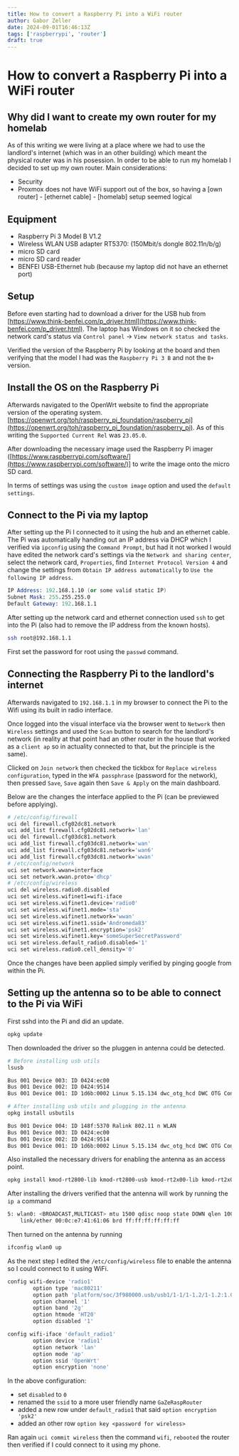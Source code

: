 ```yaml
---
title: How to convert a Raspberry Pi into a WiFi router
author: Gabor Zeller
date: 2024-09-01T16:46:13Z
tags: ['raspberrypi', 'router']
draft: true
---
```


# How to convert a Raspberry Pi into a WiFi router

## Why did I want to create my own router for my homelab

As of this writing we were living at a place where we had to use the landlord's internet (which was in an other building) which meant the physical router was in his posession. In order to be able to run my homelab I decided to set up my own router. Main considerations:

- Security
- Proxmox does not have WiFi support out of the box, so having a [own router] - [ethernet cable] - [homelab] setup seemed logical

## Equipment

- Raspberry Pi 3 Model B V1.2 
- Wireless WLAN USB adapter RT5370: (150Mbit/s dongle 802.11n/b/g)
- micro SD card
- micro SD card reader
- BENFEI USB-Ethernet hub (because my laptop did not have an ethernet port)

## Setup

Before even starting had to download a driver for the USB hub from [https://www.think-benfei.com/p_driver.html](https://www.think-benfei.com/p_driver.html). The laptop has Windows on it so checked the network card's status via `Control panel` -> `View network status and tasks`. 

Verified the version of the Raspberry Pi by looking at the board and then verifying that the model I had was the `Raspberry Pi 3 B` and not the `B+` version.

## Install the OS on the Raspberry Pi

Afterwards navigated to the OpenWrt website to find the appropriate version of the operating system. [https://openwrt.org/toh/raspberry_pi_foundation/raspberry_pi](https://openwrt.org/toh/raspberry_pi_foundation/raspberry_pi). As of this writing the `Supported Current Rel` was `23.05.0`.

After downloading the necessary image used the Raspberry Pi imager ([https://www.raspberrypi.com/software/](https://www.raspberrypi.com/software/)] to write the image onto the micro SD card.

In terms of settings was using the `custom image` option and used the `default settings`.

## Connect to the Pi via my laptop

After setting up the Pi I connected to it using the hub and an ethernet cable. The Pi was automatically handing out an IP address via DHCP which I verified via `ipconfig` using the `Command Prompt`, but had it not worked I would have edited the network card's settings via the `Network and sharing center`, select the network card, `Properties`, find `Internet Protocol Version 4` and change the settings from `Obtain IP address automatically` to `Use the following IP address`.

```s
IP Address: 192.168.1.10 (or some valid static IP)
Subnet Mask: 255.255.255.0
Default Gateway: 192.168.1.1
```

After setting up the network card and ethernet connection used `ssh` to get into the Pi (also had to remove the IP address from the known hosts).

```sh
ssh root@192.168.1.1
```

First set the password for root using the `passwd` command.

## Connecting the Raspberry Pi to the landlord's internet

Afterwards navigated to `192.168.1.1` in my browser to connect the Pi to the Wifi using its built in radio interface.

Once logged into the visual interface via the browser went to `Network` then `Wireless` settings and used the `Scan` button to search for the landlord's network (in reality at that point had an other router in the house that worked as a `client ap` so in actuality connected to that, but the principle is the same).

Clicked on `Join network` then checked the tickbox for `Replace wireless configuration`, typed in the `WFA passphrase` (password for the network), then pressed `Save`, `Save` again then `Save & Apply` on the main dashboard.

Below are the changes the interface applied to the Pi (can be previewed before applying).

```sh
# /etc/config/firewall
uci del firewall.cfg02dc81.network
uci add_list firewall.cfg02dc81.network='lan'
uci del firewall.cfg03dc81.network
uci add_list firewall.cfg03dc81.network='wan'
uci add_list firewall.cfg03dc81.network='wan6'
uci add_list firewall.cfg03dc81.network='wwan'
# /etc/config/network
uci set network.wwan=interface
uci set network.wwan.proto='dhcp'
# /etc/config/wireless
uci del wireless.radio0.disabled
uci set wireless.wifinet1=wifi-iface
uci set wireless.wifinet1.device='radio0'
uci set wireless.wifinet1.mode='sta'
uci set wireless.wifinet1.network='wwan'
uci set wireless.wifinet1.ssid='Andromeda83'
uci set wireless.wifinet1.encryption='psk2'
uci set wireless.wifinet1.key='someSuperSecretPassword'
uci set wireless.default_radio0.disabled='1'
uci set wireless.radio0.cell_density='0'
```
Once the changes have been applied simply verified by pinging google from within the Pi.

## Setting up the antenna so to be able to connect to the Pi via WiFi

First sshd into the Pi and did an update.

```sh
opkg update
```

Then downloaded the driver so the pluggen in antenna could be detected.

```sh
# Before installing usb utils
lsusb

Bus 001 Device 003: ID 0424:ec00
Bus 001 Device 002: ID 0424:9514
Bus 001 Device 001: ID 1d6b:0002 Linux 5.15.134 dwc_otg_hcd DWC OTG Controller

# After installing usb utils and plugging in the antenna
opkg install usbutils

Bus 001 Device 004: ID 148f:5370 Ralink 802.11 n WLAN
Bus 001 Device 003: ID 0424:ec00
Bus 001 Device 002: ID 0424:9514
Bus 001 Device 001: ID 1d6b:0002 Linux 5.15.134 dwc_otg_hcd DWC OTG Controller
```

Also installed the necessary drivers for enabling the antenna as an access point.

```sh
opkg install kmod-rt2800-lib kmod-rt2800-usb kmod-rt2x00-lib kmod-rt2x00-usb
```

After installing the drivers verified that the antenna will work by running the `ip a` command

```sh
5: wlan0: <BROADCAST,MULTICAST> mtu 1500 qdisc noop state DOWN qlen 1000
    link/ether 00:0c:e7:41:61:06 brd ff:ff:ff:ff:ff:ff
```

Then turned on the antenna by running 

```sh
ifconfig wlan0 up
```

As the next step I edited the `/etc/config/wireless` file to enable the antenna so I could connect to it using WiFi.

```sh
config wifi-device 'radio1'
        option type 'mac80211'
        option path 'platform/soc/3f980000.usb/usb1/1-1/1-1.2/1-1.2:1.0'
        option channel '1'
        option band '2g'
        option htmode 'HT20'
        option disabled '1'

config wifi-iface 'default_radio1'
        option device 'radio1'
        option network 'lan'
        option mode 'ap'
        option ssid 'OpenWrt'
        option encryption 'none'
```

In the above configuration:

- set `disabled` to `0`
- renamed the `ssid` to a more user friendly name `GaZeRaspRouter`
- added a new row under `default_radio1` that said `option encryption 'psk2'`
- added an other row `option key <password for wireless>`

Ran again `uci commit wireless` then the command `wifi`, `rebooted` the router then verified if I could connect to it using my phone.
